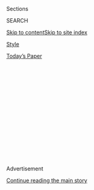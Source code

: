 <div id="app">

<div>

<div>

<div>

<div class="NYTAppHideMasthead css-1q2w90k e1suatyy0">

<div class="section css-ui9rw0 e1suatyy2">

<div class="css-eph4ug er09x8g0">

<div class="css-6n7j50">

</div>

<span class="css-1dv1kvn">Sections</span>

<div class="css-10488qs">

<span class="css-1dv1kvn">SEARCH</span>

</div>

[Skip to content](#site-content)[Skip to site
index](#site-index)

</div>

<div id="masthead-section-label" class="css-1wr3we4 eaxe0e00">

[Style](https://www.nytimes3xbfgragh.onion/section/style)

</div>

<div class="css-10698na e1huz5gh0">

</div>

</div>

<div id="masthead-bar-one" class="section hasLinks css-15hmgas e1csuq9d3">

<div class="css-uqyvli e1csuq9d0">

</div>

<div class="css-1uqjmks e1csuq9d1">

</div>

<div class="css-9e9ivx">

[](https://myaccount.nytimes3xbfgragh.onion/auth/login?response_type=cookie&client_id=vi)

</div>

<div class="css-1bvtpon e1csuq9d2">

[Today’s
Paper](https://www.nytimes3xbfgragh.onion/section/todayspaper)

</div>

</div>

</div>

</div>

<div data-aria-hidden="false">

<div id="site-content" data-role="main">

<div>

<div class="css-1aor85t" style="opacity:0.000000001;z-index:-1;visibility:hidden">

<div class="css-1hqnpie">

<div class="css-epjblv">

<span class="css-17xtcya">[Style](/section/style)</span><span class="css-x15j1o">|</span><span class="css-fwqvlz">What
Do Gen Z Shoppers Want? A Cute, Cheap Outfit That Looks Great on
Instagram</span>

</div>

<div class="css-k008qs">

<div class="css-1iwv8en">

<span class="css-18z7m18"></span>

<div>

</div>

</div>

<span class="css-1n6z4y">https://nyti.ms/38LhsB0</span>

<div class="css-1705lsu">

<div class="css-4xjgmj">

<div class="css-4skfbu" data-role="toolbar" data-aria-label="Social Media Share buttons, Save button, and Comments Panel with current comment count" data-testid="share-tools">

  - 
  - 
  - 
  - 
    
    <div class="css-6n7j50">
    
    </div>

  - 
  - 

</div>

</div>

</div>

</div>

</div>

</div>

<div id="NYT_TOP_BANNER_REGION" class="css-13pd83m">

</div>

<div id="top-wrapper" class="css-1sy8kpn">

<div id="top-slug" class="css-l9onyx">

Advertisement

</div>

[Continue reading the main
story](#after-top)

<div class="ad top-wrapper" style="text-align:center;height:100%;display:block;min-height:250px">

<div id="top" class="place-ad" data-position="top" data-size-key="top">

</div>

</div>

<div id="after-top">

</div>

</div>

<div>

<div id="sponsor-wrapper" class="css-1hyfx7x">

<div id="sponsor-slug" class="css-19vbshk">

Supported by

</div>

[Continue reading the main
story](#after-sponsor)

<div id="sponsor" class="ad sponsor-wrapper" style="text-align:center;height:100%;display:block">

</div>

<div id="after-sponsor">

</div>

</div>

<div class="css-186x18t">

</div>

<div class="css-1vkm6nb ehdk2mb0">

# What Do Gen Z Shoppers Want? A Cute, Cheap Outfit That Looks Great on Instagram

</div>

Three young women shoppers in three countries talk about what they buy,
where they buy it and why.

<div class="css-79elbk" data-testid="photoviewer-wrapper">

<div class="css-z3e15g" data-testid="photoviewer-wrapper-hidden">

</div>

<div class="css-1a48zt4 ehw59r15" data-testid="photoviewer-children">

![<span class="css-16f3y1r e13ogyst0" data-aria-hidden="true">University
student Nicole Lambert, 20, and her best friend Helena Marshall take
selfies prior to going out for the evening in Sydney,
Australia.</span><span class="css-cnj6d5 e1z0qqy90" itemprop="copyrightHolder"><span class="css-1ly73wi e1tej78p0">Credit...</span><span><span>Lisa
Maree Williams for The New York
Times</span></span></span>](https://static01.graylady3jvrrxbe.onion/images/2019/12/17/fashion/17SaturdayNightGirls-top/merlin_162314289_be6d76eb-87d8-40b2-bebb-aff92b5d168d-articleLarge.jpg?quality=75&auto=webp&disable=upscale)

</div>

</div>

<div class="css-18e8msd">

<div class="css-vp77d3 epjyd6m0">

<div class="css-1baulvz">

By [<span class="css-1baulvz" itemprop="name">Elizabeth
Paton</span>](https://www.nytimes3xbfgragh.onion/by/elizabeth-paton),
[<span class="css-1baulvz" itemprop="name">Taylor
Lorenz</span>](https://www.nytimes3xbfgragh.onion/by/taylor-lorenz) and
[<span class="css-1baulvz last-byline" itemprop="name">Isabella
Kwai</span>](https://www.nytimes3xbfgragh.onion/by/isabella-kwai)

</div>

</div>

  - 
    
    <div class="css-ld3wwf e16638kd2">
    
    Published Dec. 17, 2019Updated Dec. 26,
    2019
    
    </div>

  - 
    
    <div class="css-4xjgmj">
    
    <div class="css-pvvomx" data-role="toolbar" data-aria-label="Social Media Share buttons, Save button, and Comments Panel with current comment count" data-testid="share-tools">
    
      - 
      - 
      - 
      - 
        
        <div class="css-6n7j50">
        
        </div>
    
      - 
      - 
    
    </div>
    
    </div>

</div>

</div>

<div class="section meteredContent css-1r7ky0e" name="articleBody" itemprop="articleBody">

<div class="css-1fanzo5 StoryBodyCompanionColumn">

<div class="css-53u6y8">

For every [Greta
Thunberg](https://www.nytimes3xbfgragh.onion/2019/09/18/climate/greta-thunberg.html)
and school-skipping climate change protester, there is another member of
[Generation
Z](https://www.nytimes3xbfgragh.onion/2019/03/28/us/gen-z-in-their-words.html)
buying inexpensive clothes on a smartphone.

Their purchasing choices — fueled by [influencer
culture](https://www.nytimes3xbfgragh.onion/2019/07/16/technology/vidcon-social-media-influencers.html)
and catered to by a new wave of ultra-fast-fashion retailers such as
[Fashion
Nova](https://www.nytimes3xbfgragh.onion/2019/12/16/business/fashion-nova-underpaid-workers.html),
Pretty Little Thing and Missguided (responsible for a [£1 bikini that
sold out in
Britain](https://www.theguardian.com/fashion/2019/jun/22/one-pound-bikini-missguided-fast-fashion-leaves-high-street-behind))
— are as much about how an outfit will look on social media as in the
real world.

Three Gen Z shoppers in America, Australia and Britain invited us into
their homes to talk about what they buy, and why. All of them work after
school or save money to pay for their own purchases.

</div>

</div>

<div class="css-79elbk" data-testid="photoviewer-wrapper">

<div class="css-z3e15g" data-testid="photoviewer-wrapper-hidden">

</div>

<div class="css-1a48zt4 ehw59r15" data-testid="photoviewer-children">

![<span class="css-16f3y1r e13ogyst0" data-aria-hidden="true">Mia
Grantham, a high school student from Wilmslow, England, gets ready to go
out one Saturday night. “I wouldn’t really want someone seeing me in a
dress more than once,” she
says.</span><span class="css-cnj6d5 e1z0qqy90" itemprop="copyrightHolder"><span class="css-1ly73wi e1tej78p0">Credit...</span><span>Rosie
Matheson for The New York
Times</span></span>](https://static01.graylady3jvrrxbe.onion/images/2019/12/17/fashion/17SaturdayNightGirls-mia-1/17SaturdayNightGirls-mia-1-articleLarge.jpg?quality=75&auto=webp&disable=upscale)

</div>

</div>

<div class="css-1fanzo5 StoryBodyCompanionColumn">

<div class="css-53u6y8">

## ‘I Browse Every Single Day’

<div class="css-1wlr991">

<div class="css-18e8msd">

<div class="css-2ja7y1 epjyd6m0">

<div class="css-hus3qt ey68jwv0" data-aria-hidden="true">

[![Elizabeth
Paton](https://static01.graylady3jvrrxbe.onion/images/2019/12/05/reader-center/author-elizabeth-paton/author-elizabeth-paton-thumbLarge.png
"Elizabeth Paton")](https://www.nytimes3xbfgragh.onion/by/elizabeth-paton)

</div>

<div class="css-1baulvz">

Interview by
[<span class="css-1baulvz last-byline" itemprop="name">Elizabeth
Paton</span>](https://www.nytimes3xbfgragh.onion/by/elizabeth-paton)

</div>

</div>

</div>

</div>

Mia Grantham is a 16-year-old British high school student studying for
her A-levels. She lives with her father and her younger sister, Annie,
in Wilmslow, England, a town outside Manchester. Her bedroom is small
but immaculately kept, with a bulb-lit dressing table and a pillow
shaped like a speech bubble reading “You’ve Got This” on her bed.

</div>

</div>

<div class="css-1fanzo5 StoryBodyCompanionColumn">

<div class="css-53u6y8">

Mia’s interest in clothes ramped up about 18 months ago, when she
started getting an allowance and attracting followers on her social
media accounts. She has more than 1,500 followers on Instagram, gets
around 500 views per story on Snapchat and spends three hours per day on
her iPhone XR (about five hours on weekends and during vacation).

Her favorite going-out look is a red dress. She owns 14 of them.

**How often do you shop?**

I browse every single day — at least once — on the Pretty Little Thing
phone app. It’s my favorite, and I don’t look anywhere else, except if I
see something on an Instagram influencer I like. My current favorite is
Molly-Mae Hague, a star from the 2019 series of “[Love
Island.”](https://www.nytimes3xbfgragh.onion/2018/07/26/opinion/sunday/love-island-sex-britain.html)
She recently created an exclusive clothing range for PLT, which makes me
like the brand even more. Normally I look at shopping apps at the end of
the day before bed for about 10 to 15 minutes. But if there is an event
coming up that I want a new outfit for, then I could browse for more
than an hour. I don’t really go to bricks-and-mortar stores. If I do, I
go to Primark. Sometimes
[H\&M](https://www.nytimes3xbfgragh.onion/2018/03/27/business/hm-clothes-stock-sales.html).
Maybe once a month, probably less.

**What kind of an event needs a new look?**

It could literally just be a meal. Or a house party, or a friend’s
birthday. It could also be school, where we have a dress code but not a
uniform.

**Why is Pretty Little Thing your favorite fashion brand?**

I pay £8.99 as part of a yearly subscription, which gives me unlimited
next-day delivery on anything I buy. I know all the delivery people
really well now — they always know when I have plans on a Friday or
Saturday night. I don’t buy from places like Boohoo.com or Missguided as
I’d have to pay for delivery, which would be a waste of money. I buy
something at least once a week, and my basket value can be anywhere from
£5.99 up. Once it was £230. Last week I bought 11 items and sent back
three. Seventy percent of the time I send some ordered items back.

</div>

</div>

<div class="css-1fanzo5 StoryBodyCompanionColumn">

<div class="css-53u6y8">

**How many pieces of clothing do you think you’ve bought in 2019?**

Eighty? One hundred? Those are pieces I’ve
kept.

</div>

</div>

<div class="css-79elbk" data-testid="photoviewer-wrapper">

<div class="css-z3e15g" data-testid="photoviewer-wrapper-hidden">

</div>

<div class="css-1a48zt4 ehw59r15" data-testid="photoviewer-children">

<div class="css-1xdhyk6 erfvjey0">

<span class="css-1ly73wi e1tej78p0">Image</span>

<div class="css-zjzyr8">

<div data-testid="lazyimage-container" style="height:311.26666666666665px">

</div>

</div>

</div>

<span class="css-16f3y1r e13ogyst0" data-aria-hidden="true">Pretty
Little Thing is Mia’s favorite shopping app; she says she looks at it
every single
day.</span><span class="css-cnj6d5 e1z0qqy90" itemprop="copyrightHolder"><span class="css-1ly73wi e1tej78p0">Credit...</span><span>Rosie
Matheson for The New York Times</span></span>

</div>

</div>

<div class="css-1fanzo5 StoryBodyCompanionColumn">

<div class="css-53u6y8">

**What is your favorite piece that you’ve bought, and how many times
have you worn it?**

The ones I probably wear the most are gray leggings that cost £2.50. For
going out, I bought a silky red dress with a cutout for a house party.
It cost £12.50 from the PLT Shape collection, which is for people like
me who have an hourglass figure. I’ve worn it out three times, which is
a lot for me. Normally I just wear a dress once.

**Why only once?**

Because I’ll normally be in photos when I’m wearing it that are then
posted on social media. I wouldn’t really want someone seeing me in a
dress more than once. People might think I didn’t have style if I wore
the same thing over and over. Style is about changing for whatever the
situation you are in and for different events.

**When do clothes become old for you?**

Well, things like leggings that you just wear in private around the
house you can keep for years. Dresses, when you’ve worn them: twice.

**Is price important?**

Of course. If I’m only going to wear something once or twice, I’m going
to want to buy the cheapest possible.

</div>

</div>

<div class="css-1fanzo5 StoryBodyCompanionColumn">

<div class="css-53u6y8">

**What else do you look for?**

Social media is a big consideration. I’m on Snapchat and Instagram, and
occasionally Facebook. I take selfies for social media every single time
I go out, first in my bedroom and post them online, and then always with
friends or my boyfriend, Will, when I’m at the party. More people will
see an outfit online than they probably will in real life. I’m on
Snapchat the most because of its messenger function, then Instagram,
where I have both a public and a private account and spend an hour per
day.

For IRL, if I see an item I like, normally I’ll [search for it on
Depop](https://www.nytimes3xbfgragh.onion/2019/07/09/style/internet-girl-depop.html)
before I buy it so I can see what a real person rather than a model
looks like in it. People buy and sell fashion so quickly, I can usually
find even the newest things on there. Most of my friends do that too.

</div>

</div>

<div class="css-79elbk" data-testid="photoviewer-wrapper">

<div class="css-z3e15g" data-testid="photoviewer-wrapper-hidden">

</div>

<div class="css-1a48zt4 ehw59r15" data-testid="photoviewer-children">

<div class="css-1xdhyk6 erfvjey0">

<span class="css-1ly73wi e1tej78p0">Image</span>

<div class="css-zjzyr8">

<div data-testid="lazyimage-container" style="height:580px">

</div>

</div>

</div>

<span class="css-16f3y1r e13ogyst0" data-aria-hidden="true">Mia snaps a
selfie while dressing: “I take selfies for social media every single
time I go out,” she says, “first in my bedroom and post them online, and
then always with friends or my
boyfriend.”</span><span class="css-cnj6d5 e1z0qqy90" itemprop="copyrightHolder"><span class="css-1ly73wi e1tej78p0">Credit...</span><span>Rosie
Matheson for The New York Times</span></span>

</div>

</div>

<div class="css-1fanzo5 StoryBodyCompanionColumn">

<div class="css-53u6y8">

**What constitutes a more special purchase for you?**

An Oh Polly\! dress. I buy them for about £20 from Depop, though new
they cost about £40 to £60. Those dresses I keep — I have three of them.
Teenagers don’t mind buying secondhand clothes like some older people
do: You can get good looks at a cheaper price, or directly swap one
dress for another online. I tend to sell lots of the clothes I don’t
want in big batches on Depop. It gives me the money to buy new things. I
also sometimes take big bags to consignment stores in town, where they
give you a bit of money for your clothes depending on how much you bring
in.

**Do you ever think about where those clothes go once you’ve given or
thrown them away?**

No.

**Do you ever look at where your clothes are made?**

Yes. I’ve noticed quite a few are made in England, which shocked me. I
thought they’d all be made in countries like China, India and
Bangladesh. Also, we have been learning a bit in Sociology about how our
clothes are made and the working conditions for people who make them. In
some countries I know they don’t get very good wages. It’s part of
globalization. I wouldn’t talk about it with my friends casually, but we
do talk about it in the classroom.

</div>

</div>

<div class="css-1fanzo5 StoryBodyCompanionColumn">

<div class="css-53u6y8">

**What do you think of sustainable fashion?**

It came on my radar three months ago, I’d say. I am hearing more and
more about it because a lot of brands are now bringing out sustainable
fashion capsule collections, where clothes are made out of recycled
materials, for example. A lot look the same as the normal collection but
cost a few pounds more. But if I’m honest, I do think: Why would I pay
more, when I can get the same for less?

</div>

</div>

<div class="css-79elbk" data-testid="photoviewer-wrapper">

<div class="css-z3e15g" data-testid="photoviewer-wrapper-hidden">

</div>

<div class="css-1a48zt4 ehw59r15" data-testid="photoviewer-children">

<div class="css-1xdhyk6 erfvjey0">

<span class="css-1ly73wi e1tej78p0">Image</span>

<div class="css-zjzyr8">

<div data-testid="lazyimage-container" style="height:580px">

</div>

</div>

</div>

<span class="css-16f3y1r e13ogyst0" data-aria-hidden="true">Andrea
Vargas, an 18-year-old from Farmingdale, New York, gets ready to go out
in her room at home. “If I have a shirt in one of my previous pictures I
try not to take a picture again in it,” she says. “I don’t like to
repeat.”</span><span class="css-cnj6d5 e1z0qqy90" itemprop="copyrightHolder"><span class="css-1ly73wi e1tej78p0">Credit...</span><span>Krista
Schlueter for The New York Times</span></span>

</div>

</div>

<div class="css-1fanzo5 StoryBodyCompanionColumn">

<div class="css-53u6y8">

## ‘I Don’t Like to Repeat’

<div class="css-1wlr991">

<div class="css-18e8msd">

<div class="css-2ja7y1 epjyd6m0">

<div class="css-1baulvz">

By [<span class="css-1baulvz last-byline" itemprop="name">Taylor
Lorenz</span>](https://www.nytimes3xbfgragh.onion/by/taylor-lorenz)

</div>

</div>

</div>

</div>

Andrea Vargas, an 18-year-old freshman at Hofstra University, loves
hunting for sales. She looks for them on websites like [Pretty Little
Thing](https://www.prettylittlething.us/) and
[Boohoo](https://us.boohoo.com/), as well as physical stores like H\&M
and Forever 21, where she can flip through the racks and, occasionally,
find gems.

“I go shopping when the season sales are on,” she said one Saturday
night at her family’s home in Farmingdale, N.Y. She commutes to school
and spends most weekend nights out with friends: getting dinner, maybe
going to a party or a concert. Her plan for this particular evening was
to go to P.F. Chang’s with three girlfriends.

Her room is small, with wood floors and inspirational quotes in photo
frames on her pale yellow walls. A Billie Eilish poster hangs opposite
her bed. A guitar she made out of an old skateboard sits in a corner.

Scanning the clothes in her room, she began talking about how she got
them. “The back-to-school sales, the fall sales, the summer sales,” she
said. “I love sales.”

</div>

</div>

<div class="css-1fanzo5 StoryBodyCompanionColumn">

<div class="css-53u6y8">

Her absolute favorite piece of clothing is a red plush jacket from
Forever 21. She wears it relentlessly when the weather is right. “It’s
just so cute,” Ms. Vargas said. “I feel like it dresses up an outfit.”

Ms. Vargas pays for her clothes herself, using money she earns by
working at Target. The red jacket cost her around $40, and she said it
was worth every penny. But, she said, “I feel like there’s no point in
spending $40 on a T-shirt. I personally feel like if the quality of the
shirt doesn’t match the price, it doesn’t make sense for me to buy it.
If a jean jacket costs $60 and I can find it for $20, I’m going to buy
it for $20. Especially since I’m in college, I need to buy all these
books.”

</div>

</div>

<div class="css-79elbk" data-testid="photoviewer-wrapper">

<div class="css-z3e15g" data-testid="photoviewer-wrapper-hidden">

</div>

<div class="css-1a48zt4 ehw59r15" data-testid="photoviewer-children">

<div class="css-1xdhyk6 erfvjey0">

<span class="css-1ly73wi e1tej78p0">Image</span>

<div class="css-zjzyr8">

<div data-testid="lazyimage-container" style="height:579.3555555555556px">

</div>

</div>

</div>

<span class="css-16f3y1r e13ogyst0" data-aria-hidden="true">The red
plush jacket is Andrea’s favorite piece of clothing, and is from Forever
21. “It’s just so cute,” Andrea says. “I feel like it dresses up an
outfit.”</span><span class="css-cnj6d5 e1z0qqy90" itemprop="copyrightHolder"><span class="css-1ly73wi e1tej78p0">Credit...</span><span>Krista
Schlueter for The New York Times</span></span>

</div>

</div>

<div class="css-1fanzo5 StoryBodyCompanionColumn">

<div class="css-53u6y8">

Ms. Vargas guessed she had purchased between 100 and 200 items this
year, including shoes and jewelry, and that her wardrobe comprises 500
or 600 total pieces. “I would say the majority of it is shirts,” she
said. “They have to be graphic tees. I like a little quote on my shirt
here and there. I have yet to buy new jeans. I like a lot of ripped
jeans. I rarely buy shoes.”

She doesn’t generally check where her clothing is made, and she doesn’t
feel guilty about how much of it she has. After she’s done wearing
something, it can have a second life. “My mom is from El Salvador and my
dad is from Nicaragua,” she said. “They’re not wealthy countries, so I
like to give back to people who don’t have a lot. It’s hot there, so I
can’t send long sleeves, but I try to send shorts that don’t fit me,
things that are still presentable and wearable.”

She thinks the right amount of money to spend on clothes is $10 to $15
on tops, and $20-$40 on bottoms. For dresses, which are usually for a
special occasion, she’ll go over $40. She estimates she wears each piece
15 times before ultimately donating it or selling it on Depop — but she
also doesn’t want to be seen wearing the same thing every day on
Instagram.

</div>

</div>

<div class="css-1fanzo5 StoryBodyCompanionColumn">

<div class="css-53u6y8">

“If I have a shirt in one of my previous pictures I try not to take a
picture again in it,” she said. “I don’t like to repeat.”

Ms. Vargas had invited her friends over to get ready. Alana Wilson, 18,
said that Instagram plays a big role in her shopping life, too. The
moon-and-stars earrings that sparkled beneath her hair were purchased
off an Instagram ad. Almost all of her clothes are from Fashion Nova.

“If it’s cute, it’s from Fashion Nova,” Ms. Wilson said. “Any time I
have money I’ll do a whole spree on Fashion Nova. I like it because a
lot of IG models have
it.”

</div>

</div>

<div class="css-79elbk" data-testid="photoviewer-wrapper">

<div class="css-z3e15g" data-testid="photoviewer-wrapper-hidden">

</div>

<div class="css-1a48zt4 ehw59r15" data-testid="photoviewer-children">

<div class="css-1xdhyk6 erfvjey0">

<span class="css-1ly73wi e1tej78p0">Image</span>

<div class="css-zjzyr8">

<div data-testid="lazyimage-container" style="height:257.77777777777777px">

</div>

</div>

</div>

<span class="css-16f3y1r e13ogyst0" data-aria-hidden="true">Sofia
Barbetta, left, and Alyah Mais,  Andrea’s friends, also say they dress
for Instagram and do most of their shopping
on-line.</span><span class="css-cnj6d5 e1z0qqy90" itemprop="copyrightHolder"><span class="css-1ly73wi e1tej78p0">Credit...</span><span>Krista
Schlueter for The New York Times</span></span>

</div>

</div>

<div class="css-1fanzo5 StoryBodyCompanionColumn">

<div class="css-53u6y8">

Another friend, Sofia Barbetta, also 18, agreed. “I feel like I find
most clothes I want to buy in Instagram ads,” she said. “I don’t even
follow that many fashion pages, but I see an ad and I’m like, ‘That’s
really cute.’”

She unlocked her phone to show some outfits she’d posted on
[VSCO](https://www.nytimes3xbfgragh.onion/2019/08/30/style/vsco-girls.html),
a photo-sharing app. “I went through a camo pants phase,” she said of
one look. “This outfit, I got inspiration from Twitter.” Ms. Barbetta
said she’d gotten very into Twitter lately. She started a Post Malone
stan account several years ago, but lately it had become a place to post
personal things.

</div>

</div>

<div class="css-1fanzo5 StoryBodyCompanionColumn">

<div class="css-53u6y8">

An hour after Ms. Vargas began getting ready with her friends, she
zipped herself into her outfit for the night: a pair of black platform
military-style boots from Target, black and white houndstooth pants, and
a black off-the-shoulder top from H\&M.

“I got this outfit yesterday,” she said. “I was like, ‘This is the
outfit I’m going to wear.’”

But first, her hair. Ms. Vargas propped her iPhone up in front of her
and sat cross-legged in front of her mirror. She pulled Miss Jessie’s
Jelly Soft Curls styler through her waves. “I wanted to get one of those
vlogging cameras,” she said, “one of the Nikon ones.” For now, she uses
her iPhone.

Hours later she used it to Instagram a photo of her and her friends
posing outside a restaurant in 50 degree weather. They had decided not
to go to P.F. Chang’s after all, and were at Taste of Asia instead. None
of them were wearing coats.

“Trust me we were freezing,” she declared in the caption. But they were
all smiling.

</div>

</div>

<div class="css-79elbk" data-testid="photoviewer-wrapper">

<div class="css-z3e15g" data-testid="photoviewer-wrapper-hidden">

</div>

<div class="css-1a48zt4 ehw59r15" data-testid="photoviewer-children">

<div class="css-1xdhyk6 erfvjey0">

<span class="css-1ly73wi e1tej78p0">Image</span>

<div class="css-zjzyr8">

<div data-testid="lazyimage-container" style="height:580px">

</div>

</div>

</div>

<span class="css-16f3y1r e13ogyst0" data-aria-hidden="true">University
student Nicole Lambert, 20, wears her favorite black jeans and leather
jacket by Bardot as she prepares for an evening with friends in Sydney,
Australia. “When I’m dressing to go out, I’m dressing to be seen, which
is weird to say because we’re not influencers,” she
says.</span><span class="css-cnj6d5 e1z0qqy90" itemprop="copyrightHolder"><span class="css-1ly73wi e1tej78p0">Credit...</span><span>Lisa
Maree Williams for The New York Times</span></span>

</div>

</div>

<div class="css-1fanzo5 StoryBodyCompanionColumn">

<div class="css-53u6y8">

## ‘I’m Dressing to Be Seen’

<div class="css-1wlr991">

<div class="css-18e8msd">

<div class="css-2ja7y1 epjyd6m0">

<div class="css-hus3qt ey68jwv0" data-aria-hidden="true">

[![Isabella
Kwai](https://static01.graylady3jvrrxbe.onion/images/2019/09/17/reader-center/author-isabella-kwai/author-isabella-kwai-thumbLarge.png
"Isabella Kwai")](https://www.nytimes3xbfgragh.onion/by/isabella-kwai)

</div>

<div class="css-1baulvz">

As told to
[<span class="css-1baulvz last-byline" itemprop="name">Isabella
Kwai</span>](https://www.nytimes3xbfgragh.onion/by/isabella-kwai)

</div>

</div>

</div>

</div>

Nicole Lambert, 20, lives in Sydney, Australia, with her parents and is
studying for an undergraduate degree in public relations and advertising
at the University of New South Wales. She tutors students on weekdays
and works a retail job on weekends.

When she has time off, she and her friends like to dress up and hit the
festival circuit. On a recent evening, after spending the previous day
dancing to EDM, she and her friend Helena Marshall got ready in her
bedroom for a more relaxing dinner.

</div>

</div>

<div class="css-1fanzo5 StoryBodyCompanionColumn">

<div class="css-53u6y8">

**We’re not influencers — but …**

When I’m dressing to go out, I’m dressing to be seen, which is weird to
say because we’re not influencers. It sounds shallow, but I think in the
back of your head you’re like: I probably should avoid wearing the same
outfit twice.

At the end of the day, I prioritize the look versus the practicality.
And that’s so unbelievable.

**Working to be cute**

My friend yesterday at this festival had a really cute Tiger Mist top
with hearts all over it, but it had off-the-shoulder sleeves. I felt so
bad for her the whole day, because she couldn’t put her arms up. But she
got cute photos, so it was fine.

I know when you put something up on Instagram and it does well, you’re
like, “Well, that was a good choice on my behalf.” I love it when people
message, “Where did you get that from?” You know you’ve found something
people can’t easily find.

**Staying relatable**

I think about what I’m going to post for a decent amount of time. It’s a
very curated version of your life. You want to look good in your photo,
but have a funny caption so people know you’re down to earth and
relatable.

That’s why we have private Instagrams, because it gets tiring. That’s
where we feel fully free to post whatever. The tragedies of your life.
The real
me.

</div>

</div>

<div class="css-79elbk" data-testid="photoviewer-wrapper">

<div class="css-z3e15g" data-testid="photoviewer-wrapper-hidden">

</div>

<div class="css-1a48zt4 ehw59r15" data-testid="photoviewer-children">

<div class="css-1xdhyk6 erfvjey0">

<span class="css-1ly73wi e1tej78p0">Image</span>

<div class="css-zjzyr8">

<div data-testid="lazyimage-container" style="height:257.77777777777777px">

</div>

</div>

</div>

<span class="css-16f3y1r e13ogyst0" data-aria-hidden="true">“You want to
look good in your photo, but have a funny caption so people know you’re
down to earth and relatable,” Nicole
says.</span><span class="css-cnj6d5 e1z0qqy90" itemprop="copyrightHolder"><span class="css-1ly73wi e1tej78p0">Credit...</span><span>Lisa
Maree Williams for The New York Times</span></span>

</div>

</div>

<div class="css-1fanzo5 StoryBodyCompanionColumn">

<div class="css-53u6y8">

**Keeping it private**

On my main Instagram, people wouldn’t know I’m funny. Because I just
overthink what I post: Will people get it? Are people actually going to
laugh at that?

Sometimes I’ll get a weird feeling where I need to get off social media.
I know some people delete their Instagram, like just the app. But that’s
admitting to yourself that you have a problem.

**Leaving shops empty-handed**

I look for clothes at least once a week usually — either for an
occasion, or just as something to do either online or in store. I shop
60 percent online, 40 percent in person. But 75 percent of the time,
I’ll go to the shops, have a look around, and not find one thing
because I think everything is the same.

I’m not afraid to put on something weird. I’m really big into animal
print at the moment. Almost to the point where I’ll wear too much of it.
I love my snake pants — and flares. Flares should never go out.

**Princess Polly and Tiger Mist**

For basics, 100 percent of my wardrobe is from Kookai. They’re always
rotating really nice, classic things. I get a lot of stuff off Revolve,
because there are so many different brands. You’ve got things there that
you’re not going to see five people wearing once you’re out. From other
online brands like Princess Polly, Tiger Mist. Sometimes it’s
overwhelming how much stuff there is online. I could go on for hours.

</div>

</div>

<div class="css-1fanzo5 StoryBodyCompanionColumn">

<div class="css-53u6y8">

Often, on Instagram, I’ll scroll through the Explore page, and people
just tagging outfits. It’s so helpful because you just click onto the
account, find the item. That’s how I find the little niche things.

**Where were these dresses made?**

If I feel so amazing in something, I’m probably not going to look too
hard into the price. But I don’t like investing a lot of money for
something you might not wear too much. I like Pretty Little Thing for
crazy things for cheap, because they just do interesting little tops or
little dresses, clubbing clothes. Do I look at the labels of clothes?
Not really. In the back of my head, I **** assume that I know where the
clothes are made: in China.

In terms of how much I would spend: average price of a dress, probably
about $180 Australian dollars. Jeans, about $150. A good going out top,
$50. I do like a nice pair of heels, so I’ve spent like $200 for a pair.
But then again I’ve got ones for $50. In my wardrobe now, I’d say I have
roughly 200
pieces.

</div>

</div>

<div class="css-79elbk" data-testid="photoviewer-wrapper">

<div class="css-z3e15g" data-testid="photoviewer-wrapper-hidden">

</div>

<div class="css-1a48zt4 ehw59r15" data-testid="photoviewer-children">

<div class="css-1xdhyk6 erfvjey0">

<span class="css-1ly73wi e1tej78p0">Image</span>

<div class="css-zjzyr8">

<div data-testid="lazyimage-container" style="height:257.77777777777777px">

</div>

</div>

</div>

<span class="css-16f3y1r e13ogyst0" data-aria-hidden="true">Some of
Nicole’s clothing and accessories; “I’m not afraid to put on something
weird,” she says. “I’m really big into animal print at the
moment.”</span><span class="css-cnj6d5 e1z0qqy90" itemprop="copyrightHolder"><span class="css-1ly73wi e1tej78p0">Credit...</span><span>Lisa
Maree Williams for The New York Times</span></span>

</div>

</div>

<div class="css-1fanzo5 StoryBodyCompanionColumn">

<div class="css-53u6y8">

**Cycling the wardrobe overseas**

I do a big spring clean every year and send boxes of clothes over to my
family in the Philippines. ** One of my cousins has a market stall. So I
assumed that maybe my stuff would end up there if they didn’t want to
keep it for themselves.

I would say 30 percent of my wardrobe would get pulled out. Maybe 80
bits of clothes. It makes a good dent.

</div>

</div>

<div class="css-1fanzo5 StoryBodyCompanionColumn">

<div class="css-53u6y8">

When I pull it all out and you see a big pile of clothes on your floor,
you feel a bit sick. I’m glad that I can send it somewhere and it’s
helping at least my family.

**Supporting sustainability — or not**

I want to support sustainable brands. But if it doesn’t work for me and
what I’m doing in my lifestyle, I’m going to go with something else
instead.

Timing is important. For what I wore to the Listen Out festival
yesterday, **** I ordered on Tuesday morning, it came on Wednesday
morning: literally in 24 hours. That means so much to me. I’m the least
decisive person and the least patient person. When miniature bags were
in, I was obsessed with this one from London. You could get your
initials on it. But it said it could take 30 days and I was like, never
mind. I got a cute one from Mango.

You’re pushing it after seven business days. If it’s a big order I don’t
mind waiting for a week. But if it’s one thing, it’s like: Why?

-----

*Interviews have been edited for style and clarity.*

</div>

</div>

<div>

</div>

</div>

<div>

</div>

<div>

</div>

<div>

</div>

<div>

<div id="bottom-wrapper" class="css-1ede5it">

<div id="bottom-slug" class="css-l9onyx">

Advertisement

</div>

[Continue reading the main
story](#after-bottom)

<div id="bottom" class="ad bottom-wrapper" style="text-align:center;height:100%;display:block;min-height:90px">

</div>

<div id="after-bottom">

</div>

</div>

</div>

</div>

</div>

## Site Index

<div>

</div>

## Site Information Navigation

  - [© <span>2020</span> <span>The New York Times
    Company</span>](https://help.nytimes3xbfgragh.onion/hc/en-us/articles/115014792127-Copyright-notice)

<!-- end list -->

  - [NYTCo](https://www.nytco.com/)
  - [Contact
    Us](https://help.nytimes3xbfgragh.onion/hc/en-us/articles/115015385887-Contact-Us)
  - [Work with us](https://www.nytco.com/careers/)
  - [Advertise](https://nytmediakit.com/)
  - [T Brand Studio](http://www.tbrandstudio.com/)
  - [Your Ad
    Choices](https://www.nytimes3xbfgragh.onion/privacy/cookie-policy#how-do-i-manage-trackers)
  - [Privacy](https://www.nytimes3xbfgragh.onion/privacy)
  - [Terms of
    Service](https://help.nytimes3xbfgragh.onion/hc/en-us/articles/115014893428-Terms-of-service)
  - [Terms of
    Sale](https://help.nytimes3xbfgragh.onion/hc/en-us/articles/115014893968-Terms-of-sale)
  - [Site
    Map](https://spiderbites.nytimes3xbfgragh.onion)
  - [Help](https://help.nytimes3xbfgragh.onion/hc/en-us)
  - [Subscriptions](https://www.nytimes3xbfgragh.onion/subscription?campaignId=37WXW)

</div>

</div>

</div>

</div>
